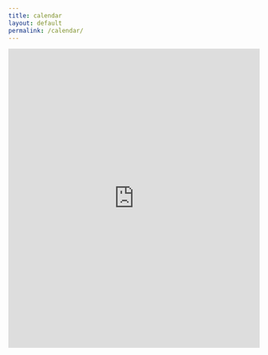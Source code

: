 ```yaml
---
title: calendar
layout: default
permalink: /calendar/
---
```


<iframe src="https://calendar.google.com/calendar/embed?src=s6vsr6ql80nvek8738l8rit5nd7tvgc5%40import.calendar.google.com&ctz=America%2FLos_Angeles" style="border: 0" width="100%" height="600" frameborder="0" scrolling="no"></iframe>
